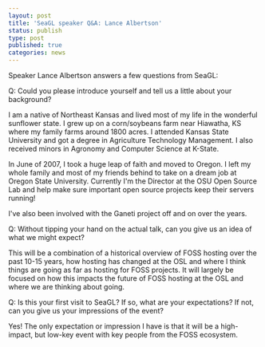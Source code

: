 ```yaml
---
layout: post
title: 'SeaGL speaker Q&A: Lance Albertson'
status: publish
type: post
published: true
categories: news
---
```


Speaker Lance Albertson answers a few questions from SeaGL:

Q: Could you please introduce yourself and tell us a little about your 
background?

I am a native of Northeast Kansas and lived most of my life in the wonderful
sunflower state. I grew up on a corn/soybeans farm near Hiawatha, KS where my
family farms around 1800 acres. I attended Kansas State University and got a
degree in Agriculture Technology Management. I also received minors in
Agronomy and Computer Science at K-State.

In June of 2007, I took a huge leap of faith and moved to Oregon. I left my
whole family and most of my friends behind to take on a dream job at Oregon
State University. Currently I'm the Director at the OSU Open Source Lab and
help make sure important open source projects keep their servers running!

I've also been involved with the Ganeti project off and on over the years.

Q: Without tipping your hand on the actual talk, can you give us an
idea of what we might expect?

This will be a combination of a historical overview of FOSS hosting over
the past 10-15 years, how hosting has changed at the OSL and where I think
things are going as far as hosting for FOSS projects. It will largely be
focused on how this impacts the future of FOSS hosting at the OSL and where we
are thinking about going.

Q: Is this your first visit to SeaGL? If so, what are your expectations? If
not, can you give us your impressions of the event?

Yes! The only expectation or impression I have is that it will be a high-impact,
but low-key event with key people from the FOSS ecosystem.
